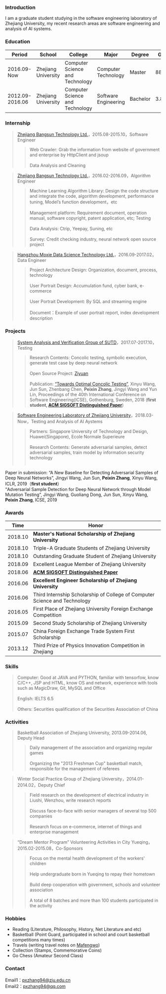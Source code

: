 ### Introduction
I am a graduate student studying in the software engineering laboratory of Zhejiang University, my recent research areas are software engineering and analysis of AI systems.  

### Education

| Period | School | College | Major | Degree | Grades |
| ------- | --- | --- | --- | --- | --- |
| 2016.09-Now | Zhejiang University | Computer Science and Technology | Computer Technology | Master | 88.6/100 |
| 2012.09-2016.06 | Zhejiang University | Computer Science and Technology | Software Engineering | Bachelor | 3.87/5 |

### Internship

> [Zhejiang Bangsun Technology Ltd.](https://www.bsfit.com.cn)，2015.08-2015.10，Software Engineer
>> Web Crawler: Grab the information from website of government and enterprise by HttpClient and jsoup<br/><br/>
Data Analysis and Cleaning

> [Zhejiang Bangsun Technology Ltd.](https://www.bsfit.com.cn)，2016.02-2016.09，Algorithm Engineer
>> Machine Learning Algorithm Library: Design the code structure and integrate the code, algorithm development, performance tuning, Model’s  function development，etc<br/><br/>
Management platform: Requirement document, operation manual, software copyright, patent application, etc; Testing<br/><br/>
Data Analysis: Ctrip, Yeepay, Suning, etc<br/><br/>
Survey: Credit checking industry, neural network open source project

> [Hangzhou Moxie Data Science Technology Ltd.](http://www.91moxie.com)，2016.09-2017.02，Data Engineer
>> Project Architecture Design: Organization, document, process, technology<br/><br/>
User Portrait Design: Accumulation fund, cyber bank, e-commerce<br/><br/>
User Portrait Development: By SQL and streaming engine<br/><br/>
Document：Example of user portrait report, index development description

### Projects

> [System Analysis and Verification Group of SUTD](http://sav.sutd.edu.sg)，2017.07-2017.10，Testing
>> Research Contents: Concolic testing, symbolic execution, generate test case by deep neural network<br/><br/>
Open Source Project: [Ziyuan](https://github.com/sunjun-group/Ziyuan)<br/><br/>
Publication: [“Towards Optimal Concolic Testing”](http://pxzhang94.github.io/paper/concolic_testing/icse2018.pdf), Xinyu Wang, Jun Sun, Zhenbang Chen, **Peixin Zhang**, Jingyi Wang and Yun Lin, Proceedings of the 40th International Conference on Software Engineering(ICSE), Gothenburg, Sweden, 2018 (**first student, [ACM SIGSOFT Distinguished Paper](https://www.icse2018.org/info/awards)**)

> [Software Engineering Laboratory of Zhejiang University](http://www.vlis.zju.edu.cn)，2018.03-Now，Testing and Analysis of AI Aystems
>> Partners: Singapore University of Technology and Design, Huawei(Singapore), Ecole Normale Superieure<br/><br/>
Research Contents: Generate adversarial samples, detect adversarial samples, train model by information security technology <br/><br/>
<!-- Open Source Project: <br/><br/> -->
Paper in submission: “A New Baseline for Detecting Adversarial Samples of Deep Neural Networks”, Jingyi Wang, Jun Sun, **Peixin Zhang**, Xinyu Wang, ICLR, 2019（**first student**）<br/>
“Adversarial Sample Detection for Deep Neural Network through Model Mutation Testing”, Jingyi Wang, Guoliang Dong, Jun Sun, Xinyu Wang, **Peixin Zhang**, ICSE, 2019

### Awards

| Time | Honor |
| ------- | --- |
| 2018.10 | **Master's National Scholarship of Zhejiang University** |
| 2018.10 | Triple-A Graduate Students of Zhejiang University |
| 2018.10 | Outstanding Graduate Student of Zhejiang University |
| 2018.09 | Excellent League Member of Zhejiang University  |
| 2018.06 | **[ACM SIGSOFT Distinguished Paper](https://www.icse2018.org/info/awards)** |
| 2016.06 | **Excellent Engineer Scholarship of Zhejiang University** |
| 2016.06 | Third Internship Scholarship of College of Computer Science and Technology |
| 2016.05 | First Place of Zhejiang University Foreign Exchange Competition |
| 2015.09 | Second Study Scholarship of Zhejiang University  |
| 2015.07 | China Foreign Exchange Trade System First Scholarship |
| 2013.12 | Third Prize of Physics Innovation Competition in Zhejiang |

### Skills

> Computer: Good at JAVA and PYTHON, familiar with tensorfow, know C/C++, JSP and HTML, know OS and network, experience with tools such as MagicDraw, Git, MySQL and Office<br/><br/>
English: IELTS 6.5<br/><br/>
Others: Securities qualification of the Securities Association of China

### Activities

> Basketball Association of Zhejiang University, 2013.09-2014.06, Deputy Head
>> Daily management of the association and organizing regular games<br/><br/>
Organizing the "2013 Freshman Cup" basketball match, responsible for the management of referees

> Winter Social Practice Group of Zhejiang University，2014.01-2014.02，Deputy Chief
>> Field research on the development of electrical industry in Liushi, Wenzhou, write research reports<br/><br/>
Discuss face-to-face with senior managers of several top 500 companies<br/><br/>
Research focus on e-commerce, internet of things and enterprise management

> “Dream Mentor Program” Volunteering Activities in City Yueqing，2015.02-2015.08，Co-Sponsors
>> Focus on the mental health development of the workers' children<br/><br/>
Help undergraduate born in Yueqing to repay their hometown<br/><br/>
Build deep cooperation with government, schools and volunteer association<br/><br/>
A total of 8 batches and more than 100 students participated in the activity

### Hobbies

- Reading (Literature, Philosophy, History, Net Literature and etc)
- Basketball (Point Guard, participated in school and court basketball competitions many times)
- Travels (writing travel notes on [Mafengwo](http://www.mafengwo.cn/u/93458083.html))
- Collection (Stamps, Commemorative Coins)
- Go Chess (Amateur Second Class)

### Contact

Email1：<pxzhang94@zju.edu.cn><br/>
Email2：<pxzhang94@qq.com>

<!-- > Yet another man.


Hi, I am *@huxpro* (Huang, Xuan), a software engineer & a designer. I am currently working on [Reason](https://reasonml.github.io/) and [Messenger.com](http://messenger.com/) at [Facebook](https://www.facebook.com/). I previously worked as Web Front-End Engineer at [Alibaba Trip](https://www.alitrip.com/); Web Front-End Infrastructure Team Lead at [Wepiao.com](https://www.crunchbase.com/organization/wepiao#/entity); And [Invited Consultant on PWA]((https://medium.com/elemefe/upgrading-ele-me-to-progressive-web-app-2a446832e509)) at [Ele.me](https://github.com/elemefe/).

I studied Digital Media Art and graduated from [Communication University of China](https://en.wikipedia.org/wiki/Communication_University_of_China) by 2016, and am studying Computer Science at [Rochester Institute of Technology](https://en.wikipedia.org/wiki/Rochester_Institute_of_Technology) from 2017.


##### Talks

- [Upgrading to Progressive Web Apps][9] · [JSConf China Shanghai 2017](http://2017.jsconf.cn/)
- Building Progressive Web Apps · [CSDI Guangzhou 2017](http://www.csdisummit.com/)
- The State of Progressive Web App · GDG IO Redux Beijing 2017
- PWA Rehashing · Baidu HQ Beijing 2017
- [Service Worker 101][5] · GDG DevFest Beijing 2016
- [Progressive Web Apps][4] · QCon Shanghai 2016
- Progressive Web App in my POV · GDG IO Redux Beijing 2016
- [CSS Still Sucks 2015][2] · 2015
- [JavaScript Modularization Journey][1] · 2015



[1]: //huangxuan.me/2015/07/09/js-module-7day/
[2]: //huangxuan.me/2015/12/28/css-sucks-2015/
[3]: //huangxuan.me/2016/06/05/pwa-in-my-pov/
[4]: //huangxuan.me/2016/10/20/pwa-qcon2016/
[5]: //huangxuan.me/2016/11/20/sw-101-gdgdf/
[6]: https://yanshuo.io/assets/player/?deck=58ac8598b123db0067292f92 "PWA Rehashing"
[7]: https://yanshuo.io/assets/player/?deck=593ad6fbfe88c2006a0a0d6d "The State of PWA"
[8]: https://yanshuo.io/assets/player/?deck=594d673d570c357d0698a950 "Building PWA"
[9]: //huangxuan.me/jsconfcn2017/ -->


